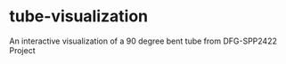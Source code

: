 # tube-visualization
An interactive visualization of a 90 degree bent tube from DFG-SPP2422 Project
